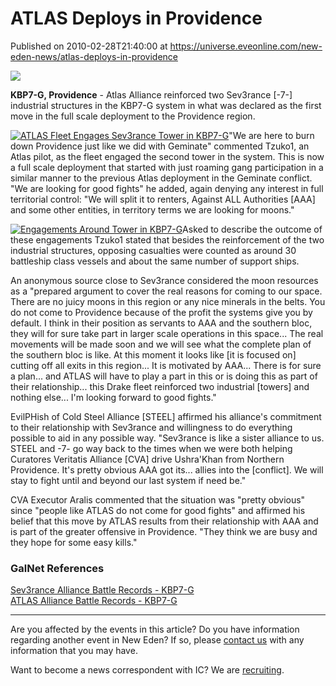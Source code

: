 # ATLAS Deploys in Providence
Published on 2010-02-28T21:40:00 at https://universe.eveonline.com/new-eden-news/atlas-deploys-in-providence

![](http://www.eve-ic.net/media/assets/icarticlebanner.png)  
  
 **KBP7-G, Providence** \- Atlas Alliance reinforced two Sev3rance [-7-] industrial structures in the KBP7-G system in what was declared as the first move in the full scale deployment to the Providence region.  
  
[![ATLAS Fleet Engages Sev3rance Tower in KBP7-G](http://www.eve-ic.net/media/articles/3720/towerthumb.png)](http://www.eve-ic.net/media/igbd/igbd.php?faction=ic&url=http://www.eve-ic.net/media/articles/3720/tower.png)"We are here to burn down Providence just like we did with Geminate" commented Tzuko1, an Atlas pilot, as the fleet engaged the second tower in the system. This is now a full scale deployment that started with just roaming gang participation in a similar manner to the previous Atlas deployment in the Geminate conflict. "We are looking for good fights" he added, again denying any interest in full territorial control: "We will split it to renters, Against ALL Authorities [AAA] and some other entities, in territory terms we are looking for moons."  
  
[![Engagements Around Tower in KBP7-G](http://www.eve-ic.net/media/articles/3720/engagementsthumb.png)](http://www.eve-ic.net/media/igbd/igbd.php?faction=ic&url=http://www.eve-ic.net/media/articles/3720/engagements.png)Asked to describe the outcome of these engagements Tzuko1 stated that besides the reinforcement of the two industrial structures, opposing casualties were counted as around 30 battleship class vessels and about the same number of support ships.  
  
An anonymous source close to Sev3rance considered the moon resources as a "prepared argument to cover the real reasons for coming to our space. There are no juicy moons in this region or any nice minerals in the belts. You do not come to Providence because of the profit the systems give you by default. I think in their position as servants to AAA and the southern bloc, they will for sure take part in larger scale operations in this space... The real movements will be made soon and we will see what the complete plan of the southern bloc is like. At this moment it looks like [it is focused on] cutting off all exits in this region... It is motivated by AAA... There is for sure a plan... and ATLAS will have to play a part in this or is doing this as part of their relationship... this Drake fleet reinforced two industrial [towers] and nothing else... I'm looking forward to good fights."  
  
EvilPHish of Cold Steel Alliance [STEEL] affirmed his alliance's commitment to their relationship with Sev3rance and willingness to do everything possible to aid in any possible way. "Sev3rance is like a sister alliance to us. STEEL and -7- go way back to the times when we were both helping Curatores Veritatis Alliance [CVA] drive Ushra'Khan from Northern Providence. It's pretty obvious AAA got its... allies into the [conflict]. We will stay to fight until and beyond our last system if need be."  
  
CVA Executor Aralis commented that the situation was "pretty obvious" since "people like ATLAS do not come for good fights" and affirmed his belief that this move by ATLAS results from their relationship with AAA and is part of the greater offensive in Providence. "They think we are busy and they hope for some easy kills."

### GalNet References

[Sev3rance Alliance Battle Records - KBP7-G](http://www.sev3rance.com/kb/?a=system_detail&sys_id=3730)  
[ATLAS Alliance Battle Records - KBP7-G](http://killboard.atlas-alliance.com/?a=system_detail&sys_id=3730)

* * *

Are you affected by the events in this article? Do you have information regarding another event in New Eden? If so, please [contact us](http://www.eveonline.com/news.asp?a=submitrp) with any information that you may have.  
  
Want to become a news correspondent with IC? We are [recruiting](http://www.eveonline.com/isd.asp).
